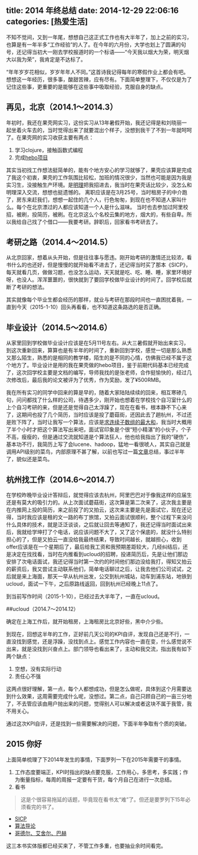 title: 2014 年终总结
date: 2014-12-29 22:06:16
categories: [热爱生活]
---

不知不觉间，又到一年尾，想想自己这正式工作也有大半年了，加上之前的实习，也算是有一年半多“工作经验”的人了。在今年的六月份，大学也划上了圆满的句号，还记得当初大一刚去学校报道时的一个标语——“今天我以烟大为荣，明天烟大以我为荣”，我肯定是不达标了。

“年年岁岁花相似，岁岁年年人不同。”这首诗我记得每年的寒假作业上都会有吧。想想这一年经历，很多事，酸甜苦辣，应有尽有。下面简单整理下，不仅仅是为了记住这些事，更重要的是能够在这些事中吸取经验，克服自身的缺点。

## 再见，北京（2014.1～2014.3）

年初时，我还在果壳网实习，这份实习从13年暑假开始，我还记得是和刘晓丽一起坐着火车去的，当时觉得出来了就要混出个样子，没想到我干了不到一年就呵呵了。在果壳网的实习收获主要有两点：

1. 学习clojure，接触函数式编程
2. 完成[hebo项目](https://github.com/jiacai2050/hebo)

其实当初找工作想法挺简单的，能有个地方安心的学习就够了，果壳应该算是完成了我这个初衷，果壳的工作氛围比较松，加班的情况很少，当然也可能是因为我是实习生，没接触生产环境。是[明理](http://cn.linkedin.com/pub/%E6%98%8E%E7%90%86-%E8%8B%91/0/1a1/153/zh-cn)把我招进去，我当时在果壳话比较少，没怎么和明理深入交流，想想也挺遗憾的。
离职应该是在3月25号，当时租房子的中介跑了，房东来赶我们，想想一起住的几个人，行色匆匆，到现在也不知道人家叫什么。每个在北京漂过的人都应该知道一个人是什么滋味。
当时也去参加过阿里校招，被刷，投简历，被刷。在北京这么个名校云集的地方，烟大的，有些自卑。所以我给自己找了个借口——我要考研。辞职后，回家看书考研去了。

## 考研之路（2014.4～2014.5）

从北京回家，想着从头开始，但是往往事与愿违。刚开始考研的激情还比较浓，看书什么的也还好，但是慢慢的就开始看不进去了，还记得当时买了那本《SICP》，每天就看几页，做做习题，也没怎么运动，天天就是吃、吃、睡、睡，家里环境好呀，也没人。浑浑噩噩的，很快就到了要回学校做毕业设计的时间了。回学校后就断了考研的想法。

其实就像每个毕业生都会经历的那样，就业与考研在那段时间也一直困扰着我，一直到今天（2015-1-10）回头再看看，也不知道这条路选的是否正确。

## 毕业设计（2014.5～2014.6）

从家里回到学校做毕业设计应该是在5月11号左右。从大三暑假就开始出来实习，到这次重新回来，算算也是有半年的时间了，重新回到学校，感觉一切是那么熟悉又那么陌生，熟悉的是相同的教学楼，陌生的是不同的心情，仿佛我已经不属于这个地方了。毕业设计是用的我在果壳做的hebo项目，鉴于前期代码基本已经完成了，这次回学校主要是文档的编写，导师我找的是张老师，合作挺愉快的，经过几次修改后，最后我的论文被评为了优秀，作为奖励，发了¥500RMB。

我在所有实习的同学中回来的算是早的，随着大家陆陆续续的回来，相互寒碜几句，问问都找了什么样的公司，待遇多少，刚开始也想着在学校找个自习室什么的上个自习考研的来，但是还是觉得自己太浮躁了，现在在看书，根本静不下心来了，这期间也投了几个简历，当时应该是投了蘑菇街，还因此去了趟杭州，不过还是败下阵了，当时让我写一个算法，应该是[求连续子数组的最大和](http://blog.csdn.net/v_july_v/article/details/6444021)，我当时大概用了半个小时才把这个算法写出来吧，面试官印象是个很“短小精湛”的小伙子，个子不高，瘦瘦的，但是通过交流就知道是个算法狂人，他也给我指出了我的“硬伤”，基本功不行，我简历上写了会lucene、hadoop，猛地一看很唬人，其实自己就是调用API级别的菜鸟，内部原理不甚了解，以前也写过一篇[文章](/blog/2014/05/19/go-into-java-world/)总结，事过半年了，貌似还是菜鸟。

## 杭州找工作（2014.6～2014.7）

在学校昨晚毕业设计答辩后，就觉得应该去杭州，阿里巴巴对于像我这样的应届生还是有莫大的吸引力的。从上次面试蘑菇街，这次算是第二次来了，这次我主要是在内推网上投的简历，来之前投了的又拍云，这次来主要是先是面试它，现在还记得，当时我应该是租的文一路的布丁旅馆，又拍云面试很顺利，整个过程下来没问什么具体的技术，就是泛泛谈谈，之后就让回去等通知了，我还记得当时面试出来后，我就给学坤打了个电话，说应该问题不大了，又了这个保底的，就没什么特别担心的了，但是又拍云一直没给我最终结果，导致时间越长，就越担心，收到offer应该是在一个星期后了，最后给我工资和我预期差距较大，几经纠结后，还是决定在找找看，当时在内推看到ucloud的招聘，投递简历后，先是让他们那边安排了次电话面试，我还记得当时第一次约的时间他们那边没给我打，得知又拍云的薪资后，我又尝试主动联系他们，简单电话聊过之后，让我去他们公司试试，之后就是来上海面，那天一早从杭州出发，公交到杭州城站，动车到浦东站，地铁到ucloud，面试一下午，之后原路线返回，回到杭州已经晚上11点了。

到当前写作时间（2015-1-10），已经过去大半年了，一直在ucloud。

##ucloud（2014.7～2014.12）

确定在上海工作后，就开始租房，上海租房比北京好些，黑中介少些。

到现在，回想这半年的工作，正好前几天公司的KPI自评，发现自己还是不行，一直没找到感觉，还是浮躁，没找到点上。感觉工作内容也一直在变，什么感觉说不出来，就是没找到兴奋点上。部门领导也看出来了，主动和我交流，指出我有如下两个缺点：
1. 空想，没有实际行动
2. 责任心不强

这两点很好理解，第一点，每个人都想成功，但是怎么做呢，具体到这个月需要达到什么效果，这周需要完成什么呢，没想过。第二点，自己只顾自己的一亩三分地了，不去管应该由用户抛出来的问题，觉得别人可以解决或者这块不属于我管，我不用关心。

通过这次KPI自评，还是找到一些需要解决的问题，下面半年争取有个质的突破。

## 2015 你好

上面简单梳理了下2014年发生的事情，下面罗列一下在2015年需要干的事情。

1. 工作态度要端正，KPI时指出的缺点要克服，工作用心，多思考，多实践；作为衡量指标，每周的周报一定要有干货，每个月自己在进行一次总结。
2. 看书
> 这是个很容易拖延的话题，毕竟现在看书太“难”了。但还是要罗列下15年必须看完的书了。
- [SICP](http://book.douban.com/subject/1148282/)
- [算法导论](http://book.douban.com/subject/1885170/)
- [哥德尔、艾舍尔、巴赫](http://book.douban.com/subject/1291204/)

这三本书实体版都已经买来了，不管工作多重，也要抽业余时间看完。